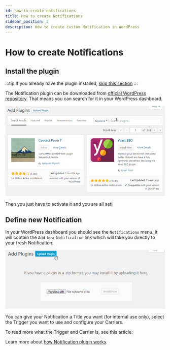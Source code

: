 ```yaml
---
id: how-to-create-notifications
title: How to create Notifications
sidebar_position: 3
description: How to create custom Notification in WordPress
---
```


# How to create Notifications

## Install the plugin

:::tip
If you already have the plugin installed, [skip this section](#define-new-notification)
:::

The Notification plugin can be downloaded from [official WordPress repository](https://wordpress.org/plugins/notification/). That means you can search for it in your WordPress dashboard.

![Install Notification Plugin](./2019-03-09_09-31-11.gif)

Then you just have to activate it and you are all set!

## Define new Notification

In your WordPress dashboard you should see the `Notifications` menu. It will contain the `Add New Notification` link which will take you directly to your fresh Notification.

![Add New Notification](./image%20%282%29.png)

You can give your Notification a Title you want \(for internal use only\), select the Trigger you want to use and configure your Carriers.

To read more what the Trigger and Carrier is, see this article:

Learn more about [how Notification plugin works](./how-notification-plugin-works).

